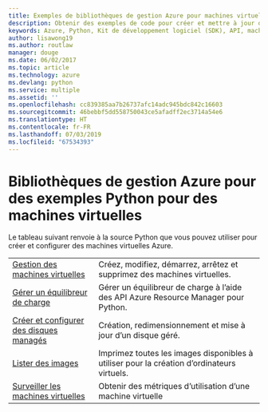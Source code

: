 ```yaml
---
title: Exemples de bibliothèques de gestion Azure pour machines virtuelles Python
description: Obtenir des exemples de code pour créer et mettre à jour des machines virtuelles Azure à l’aide des bibliothèques de gestion Azure pour Python
keywords: Azure, Python, Kit de développement logiciel (SDK), API, machines virtuelles
author: lisawong19
ms.author: routlaw
manager: douge
ms.date: 06/02/2017
ms.topic: article
ms.technology: azure
ms.devlang: python
ms.service: multiple
ms.assetid: ''
ms.openlocfilehash: cc839385aa7b26737afc14adc945bdc842c16603
ms.sourcegitcommit: 46bebbf5dd558750043ce5afadff2ec3714a54e6
ms.translationtype: HT
ms.contentlocale: fr-FR
ms.lasthandoff: 07/03/2019
ms.locfileid: "67534393"
---
```

# <a name="azure-management-libraries-for-python-samples-for-virtual-machines"></a>Bibliothèques de gestion Azure pour des exemples Python pour des machines virtuelles

Le tableau suivant renvoie à la source Python que vous pouvez utiliser pour créer et configurer des machines virtuelles Azure.

| || 
|---|---|
| [Gestion des machines virtuelles][1] | Créez, modifiez, démarrez, arrêtez et supprimez des machines virtuelles. |
| [Gérer un équilibreur de charge][2] | Gérer un équilibreur de charge à l’aide des API Azure Resource Manager pour Python. |
| [Créer et configurer des disques managés][3] | Création, redimensionnement et mise à jour d’un disque géré.|
| [Lister des images][4] | Imprimez toutes les images disponibles à utiliser pour la création d’ordinateurs virtuels.| 
| [Surveiller les machines virtuelles][5] |Obtenir des métriques d’utilisation d’une machine virtuelle | 

[1]: https://azure.microsoft.com/resources/samples/virtual-machines-python-manage/
[2]: https://azure.microsoft.com/resources/samples/network-python-manage-loadbalancer
[3]: python-sdk-azure-samples-managed-disks.md
[4]: python-sdk-azure-samples-list-images.md
[5]: python-sdk-azure-samples-monitor-vms.md

